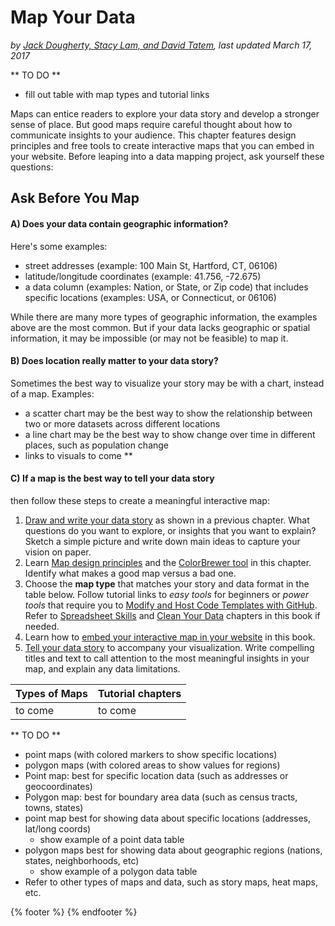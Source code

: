# Map Your Data
*by [Jack Dougherty, Stacy Lam, and David Tatem](../introduction/who.md), last updated March 17, 2017*

** TO DO **
- fill out table with map types and tutorial links

Maps can entice readers to explore your data story and develop a stronger sense of place. But good maps require careful thought about how to communicate insights to your audience. This chapter features design principles and free tools to create interactive maps that you can embed in your website. Before leaping into a data mapping project, ask yourself these questions:

## Ask Before You Map

#### A) Does your data contain geographic information?
Here's some examples:
- street addresses (example: 100 Main St, Hartford, CT, 06106)
- latitude/longitude coordinates (example: 41.756, -72.675)
- a data column (examples: Nation, or State, or Zip code) that includes specific locations (examples: USA, or Connecticut, or 06106)

While there are many more types of geographic information, the examples above are the most common. But if your data lacks geographic or spatial information, it may be impossible (or may not be feasible) to map it.

#### B) Does location really matter to your data story?
Sometimes the best way to visualize your story may be with a chart, instead of a map. Examples:
- a scatter chart may be the best way to show the relationship between two or more datasets across different locations
- a line chart may be the best way to show change over time in different places, such as population change
- links to visuals to come **

#### C) If a map is the best way to tell your data story
then follow these steps to create a meaningful interactive map:

1) [Draw and write your data story](../../choose/draw) as shown in a previous chapter. What questions do you want to explore, or insights that you want to explain? Sketch a simple picture and write down main ideas to capture your vision on paper.
2) Learn [Map design principles](design) and the [ColorBrewer tool](colorbrewer) in this chapter. Identify what makes a good map versus a bad one.
3) Choose the **map type** that matches your story and data format in the table below. Follow tutorial links to *easy tools* for beginners or *power tools* that require you to [Modify and Host Code Templates with GitHub](../github). Refer to [Spreadsheet Skills](../spreadsheet) and [Clean Your Data](../clean) chapters in this book if needed.
4) Learn how to [embed your interactive map in your website](../embed) in this book.
5) [Tell your data story](../story) to accompany your visualization. Write compelling titles and text to call attention to the most meaningful insights in your map, and explain any data limitations.

| Types of Maps | Tutorial chapters |
| --- | --- |
| to come | to come |

** TO DO **
- point maps (with colored markers to show specific locations)
- polygon maps (with colored areas to show values for regions)
- Point map: best for specific location data (such as addresses or geocoordinates)
- Polygon map: best for boundary area data (such as census tracts, towns, states)
- point map best for showing data about specific locations (addresses, lat/long coords)
	- show example of a point data table
- polygon maps best for showing data about geographic regions (nations, states, neighborhoods, etc)
	- show example of a polygon data table
- Refer to other types of maps and data, such as story maps, heat maps, etc.

{% footer %}
{% endfooter %}
